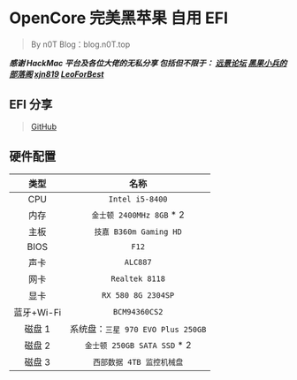 # OpenCore 完美黑苹果 自用 EFI

> By n0T
> Blog：blog.n0T.top

***感谢 HackMac 平台及各位大佬的无私分享
包括但不限于：
[远景论坛](http://bbs.pcbeta.com/forum-561-1.html)
[黑果小兵的部落阁](https://blog.daliansky.net/)
[xjn819](https://blog.xjn819.com/)
[LeoForBest](https://blog.csdn.net/LeoForBest)***

## EFI 分享

> [GitHub](https://github.com/n0TToday/HackMac-EFI-OpenCore-for-n0T)

## 硬件配置

|    类型    |               名称                |
| :--------: | :-------------------------------: |
|    CPU     |          `Intel i5-8400`          |
|    内存    |     `金士顿 2400MHz 8GB` * 2      |
|    主板    |      `技嘉 B360m Gaming HD`       |
|    BIOS    |               `F12`               |
|    声卡    |             `ALC887`              |
|    网卡    |          `Realtek 8118`           |
|    显卡    |        `RX 580 8G 2304SP`         |
| 蓝牙+Wi-Fi |           `BCM94360CS2`           |
|   磁盘 1   | 系统盘：`三星 970 EVO Plus 250GB` |
|   磁盘 2   |    `金士顿 250GB SATA SSD` * 2    |
|   磁盘 3   |     `西部数据 4TB 监控机械盘`     |
